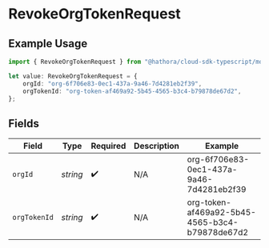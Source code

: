# RevokeOrgTokenRequest

## Example Usage

```typescript
import { RevokeOrgTokenRequest } from "@hathora/cloud-sdk-typescript/models/operations";

let value: RevokeOrgTokenRequest = {
    orgId: "org-6f706e83-0ec1-437a-9a46-7d4281eb2f39",
    orgTokenId: "org-token-af469a92-5b45-4565-b3c4-b79878de67d2",
};
```

## Fields

| Field                                          | Type                                           | Required                                       | Description                                    | Example                                        |
| ---------------------------------------------- | ---------------------------------------------- | ---------------------------------------------- | ---------------------------------------------- | ---------------------------------------------- |
| `orgId`                                        | *string*                                       | :heavy_check_mark:                             | N/A                                            | org-6f706e83-0ec1-437a-9a46-7d4281eb2f39       |
| `orgTokenId`                                   | *string*                                       | :heavy_check_mark:                             | N/A                                            | org-token-af469a92-5b45-4565-b3c4-b79878de67d2 |